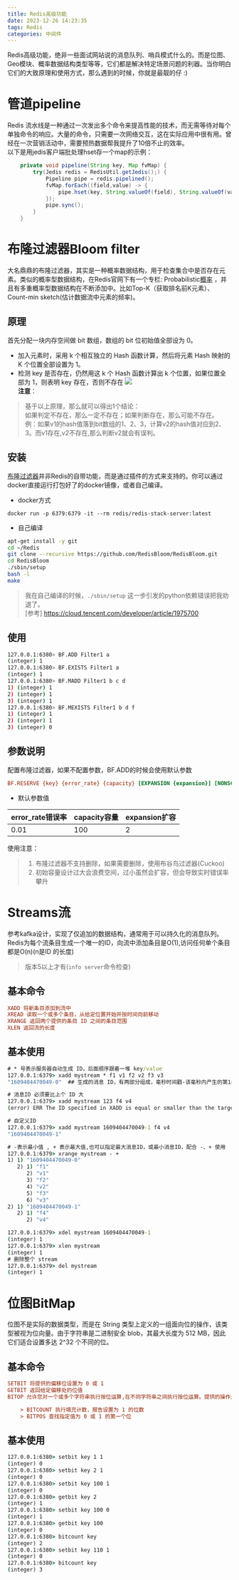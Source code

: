 ```yaml
---
title: Redis高级功能
date: 2023-12-26 14:23:35
tags: Redis
categories: 中间件
---
```

Redis高级功能，绝非一些面试网站说的消息队列、哨兵模式什么的。而是位图、Geo模块、概率数据结构类型等等，它们都是解决特定场景问题的利器。当你明白它们的大致原理和使用方式，那么遇到的时候，你就是最靓的仔 :)
<!--more-->

# 管道pipeline
Redis 流水线是一种通过一次发出多个命令来提高性能的技术，而无需等待对每个单独命令的响应。大量的命令，只需要一次网络交互，这在实际应用中很有用。曾经在一次营销活动中，需要预热数据帮我提升了10倍不止的效率。  
以下是用jedis客户端批处理hset存一个map的示例：  
``` java
    private void pipeline(String key, Map fvMap) {
        try(Jedis redis = RedisUtil.getJedis();) {
            Pipeline pipe = redis.pipelined();
            fvMap.forEach((field,value) -> {
                pipe.hset(key, String.valueOf(field), String.valueOf(value));
            });
            pipe.sync();
        }
    }
```

# 布隆过滤器Bloom filter
大名鼎鼎的布隆过滤器，其实是一种概率数据结构，用于检查集合中是否存在元素。类似的概率型数据结构，在Redis官网下有一个专栏: Probabilistic[概率](https://redis.io/docs/data-types/probabilistic/) ，并且有多重概率型数据结构在不断添加中。比如Top-K（获取排名前K元素）、Count-min sketch(估计数据流中元素的频率)。

## 原理
首先分配一块内存空间做 bit 数组，数组的 bit 位初始值全部设为 0。  
- 加入元素时，采用 k 个相互独立的 Hash 函数计算，然后将元素 Hash 映射的 K 个位置全部设置为 1。
- 检测 key 是否存在，仍然用这 k 个 Hash 函数计算出 k 个位置，如果位置全部为 1，则表明 key 存在，否则不存在
![](/images/6f68e8517ae6e68ac63f4a34b8d14ca5.png)  
**注意**： 
> 基于以上原理，那么就可以得出1个结论：  
如果判定不存在，那么一定不存在；如果判断存在，那么可能不存在。  
例：如果v1的hash值落到bit数组的1、2、3，计算v2的hash值对应到2、3。而v1存在,v2不存在,那么判断v2就会有误判。


## 安装
[布隆过滤器](https://github.com/RedisBloom/RedisBloom/)并非Redis的自带功能，而是通过插件的方式来支持的。你可以通过docker直接运行打包好了的docker镜像，或者自己编译。    

- docker方式
```
docker run -p 6379:6379 -it --rm redis/redis-stack-server:latest
```

- 自己编译
``` bash
apt-get install -y git
cd ~/Redis
git clone --recursive https://github.com/RedisBloom/RedisBloom.git
cd RedisBloom
./sbin/setup
bash -l
make
```
> 我在自己编译的时候，`./sbin/setup` 这一步引发的python依赖错误把我劝退了。  
[参考] https://cloud.tencent.com/developer/article/1975700

## 使用
``` bash
127.0.0.1:6380> BF.ADD Filter1 a 
(integer) 1
127.0.0.1:6380> BF.EXISTS Filter1 a 
(integer) 1
127.0.0.1:6380> BF.MADD Filter1 b c d
1) (integer) 1
2) (integer) 1
3) (integer) 1
127.0.0.1:6380> BF.MEXISTS Filter1 b d f
1) (integer) 1
2) (integer) 1
3) (integer) 0

```

## 参数说明
配置布隆过滤器，如果不配置参数，BF.ADD的时候会使用默认参数  
``` ini
BF.RESERVE {key} {error_rate} {capacity} [EXPANSION {expansion}] [NONSCALING]
```
- 默认参数值  

|error_rate错误率|capacity容量|expansion扩容|
|--|--|--|
|0.01|100|2|  

使用注意：
> 1. 布隆过滤器不支持删除，如果需要删除，使用布谷鸟过滤器(Cuckoo)  
> 2. 初始容量设计过大会浪费空间，过小虽然会扩容，但会导致实时错误率攀升
 

# Streams流
参考kafka设计，实现了仅追加的数据结构，通常用于可以持久化的消息队列。
Redis为每个流条目生成一个唯一的ID，向流中添加条目是O(1),访问任何单个条目都是O(n)(n是ID 的长度)
> 版本5以上才有(`info server`命令检查)  



## 基本命令
``` ini
XADD 将新条目添加到流中
XREAD 读取一个或多个条目，从给定位置开始并按时间向前移动
XRANGE 返回两个提供的条目 ID 之间的条目范围
XLEN 返回流的长度
```

## 基本使用
``` cmd
# * 号表示服务器自动生成 ID，后面顺序跟着一堆 key/value
127.0.0.1:6379> xadd mystream * f1 v1 f2 v2 f3 v3
"1609404470049-0"  ## 生成的消息 ID，有两部分组成，毫秒时间戳-该毫秒内产生的第1条消息

# 消息ID 必须要比上个 ID 大
127.0.0.1:6379> xadd mystream 123 f4 v4  
(error) ERR The ID specified in XADD is equal or smaller than the target stream top item

# 自定义ID
127.0.0.1:6379> xadd mystream 1609404470049-1 f4 v4
"1609404470049-1"

# -表示最小值 , + 表示最大值,也可以指定最大消息ID，或最小消息ID，配合 -、+ 使用
127.0.0.1:6379> xrange mystream - +
1) 1) "1609404470049-0"
   2) 1) "f1"
      2) "v1"
      3) "f2"
      4) "v2"
      5) "f3"
      6) "v3"
2) 1) "1609404470049-1"
   2) 1) "f4"
      2) "v4"

127.0.0.1:6379> xdel mystream 1609404470049-1
(integer) 1
127.0.0.1:6379> xlen mystream
(integer) 1
# 删除整个 stream
127.0.0.1:6379> del mystream
(integer) 1
```

# 位图BitMap
位图不是实际的数据类型，而是在 String 类型上定义的一组面向位的操作，该类型被视为位向量。由于字符串是二进制安全 blob，其最大长度为 512 MB，因此它们适合设置多达 2^32 个不同的位。

## 基本命令
``` ini
SETBIT 将提供的偏移位设置为 0 或 1
GETBIT 返回给定偏移处的位值
BITOP 允许您对一个或多个字符串执行按位运算,在不同字符串之间执行按位运算。提供的操作是 AND、OR、XOR 和 NOT

	> BITCOUNT 执行填充计数，报告设置为 1 的位数
	> BITPOS 查找指定值为 0 或 1 的第一个位
```
## 基本使用
``` cmd
127.0.0.1:6380> setbit key 1 1
(integer) 0
127.0.0.1:6380> setbit key 2 1
(integer) 0
127.0.0.1:6380> setbit key 100 1
(integer) 0
127.0.0.1:6380> getbit key 2
(integer) 1
127.0.0.1:6380> setbit key 100 0
(integer) 1
127.0.0.1:6380> getbit key 100
(integer) 0
127.0.0.1:6380> bitcount key
(integer) 2
127.0.0.1:6380> setbit key 110 1
(integer) 0
127.0.0.1:6380> bitcount key
(integer) 3

```

